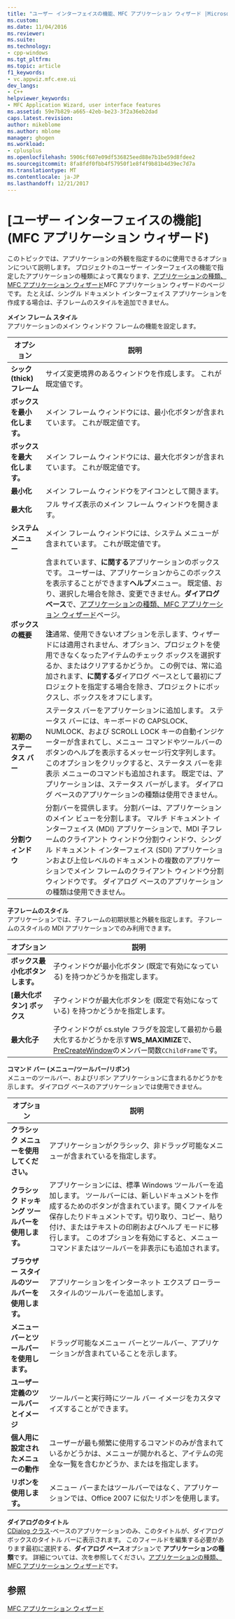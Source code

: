 ```yaml
---
title: "ユーザー インターフェイスの機能、MFC アプリケーション ウィザード |Microsoft ドキュメント"
ms.custom: 
ms.date: 11/04/2016
ms.reviewer: 
ms.suite: 
ms.technology:
- cpp-windows
ms.tgt_pltfrm: 
ms.topic: article
f1_keywords:
- vc.appwiz.mfc.exe.ui
dev_langs:
- C++
helpviewer_keywords:
- MFC Application Wizard, user interface features
ms.assetid: 59e7b829-a665-42eb-be23-3f2a36eb2dad
caps.latest.revision: 
author: mikeblome
ms.author: mblome
manager: ghogen
ms.workload:
- cplusplus
ms.openlocfilehash: 5906cf607e09df536825eed88e7b1be59d8fdee2
ms.sourcegitcommit: 8fa8fdf0fbb4f57950f1e8f4f9b81b4d39ec7d7a
ms.translationtype: MT
ms.contentlocale: ja-JP
ms.lasthandoff: 12/21/2017
---
```

# <a name="user-interface-features-mfc-application-wizard"></a>[ユーザー インターフェイスの機能] (MFC アプリケーション ウィザード)
このトピックでは、アプリケーションの外観を指定するのに使用できるオプションについて説明します。 プロジェクトのユーザー インターフェイスの機能で指定したアプリケーションの種類によって異なります、[アプリケーションの種類、MFC アプリケーション ウィザード](../../mfc/reference/application-type-mfc-application-wizard.md)MFC アプリケーション ウィザードのページです。 たとえば、シングル ドキュメント インターフェイス アプリケーションを作成する場合は、子フレームのスタイルを追加できません。  
  
 **メイン フレーム スタイル**  
 アプリケーションのメイン ウィンドウ フレームの機能を設定します。  
  
|オプション|説明|  
|------------|-----------------|  
|**シック (thick) フレーム**|サイズ変更境界のあるウィンドウを作成します。 これが既定値です。|  
|**ボックスを最小化します。**|メイン フレーム ウィンドウには、最小化ボタンが含まれています。 これが既定値です。|  
|**ボックスを最大化します。**|メイン フレーム ウィンドウには、最大化ボタンが含まれています。 これが既定値です。|  
|**最小化**|メイン フレーム ウィンドウをアイコンとして開きます。|  
|**最大化**|フル サイズ表示のメイン フレーム ウィンドウを開きます。|  
|**システム メニュー**|メイン フレーム ウィンドウには、システム メニューが含まれています。 これが既定値です。|  
|**ボックスの概要**|含まれています、**に関する**アプリケーションのボックスです。 ユーザーは、アプリケーションからこのボックスを表示することができます**ヘルプ**メニュー。 既定値、おり、選択した場合を除き、変更できません。**ダイアログ ベース**で、[アプリケーションの種類、MFC アプリケーション ウィザード](../../mfc/reference/application-type-mfc-application-wizard.md)ページ。<br /><br /> **注**通常、使用できないオプションを示します、ウィザードには適用されません、オプション、プロジェクトを使用できなくなったアイテムのチェック ボックスを選択するか、またはクリアするかどうか。 この例では、常に追加されます、**に関する**ダイアログ ベースとして最初にプロジェクトを指定する場合を除き、プロジェクトにボックスし、ボックスをオフにします。|  
|**初期のステータス バー**|ステータス バーをアプリケーションに追加します。 ステータス バーには、キーボードの CAPSLOCK、NUMLOCK、および SCROLL LOCK キーの自動インジケーターが含まれてし、メニュー コマンドやツールバーのボタンのヘルプを表示するメッセージ行文字列します。 このオプションをクリックすると、ステータス バーを非表示 メニューのコマンドも追加されます。 既定では、アプリケーションは、ステータス バーがします。 ダイアログ ベースのアプリケーションの種類は使用できません。|  
|**分割ウィンドウ**|分割バーを提供します。 分割バーは、アプリケーションのメイン ビューを分割します。 マルチ ドキュメント インターフェイス (MDI) アプリケーションで、MDI 子フレームのクライアント ウィンドウ分割ウィンドウ、シングル ドキュメント インターフェイス (SDI) アプリケーションおよび上位レベルのドキュメントの複数のアプリケーションでメイン フレームのクライアント ウィンドウ分割ウィンドウです。 ダイアログ ベースのアプリケーションの種類は使用できません。|  
  
 **子フレームのスタイル**  
 アプリケーションでは、子フレームの初期状態と外観を指定します。 子フレームのスタイルの MDI アプリケーションでのみ利用できます。  
  
|オプション|説明|  
|------------|-----------------|  
|**ボックス最小化ボタンします。**|子ウィンドウが最小化ボタン (既定で有効になっている) を持つかどうかを指定します。|  
|**[最大化ボタン] ボックス**|子ウィンドウが最大化ボタンを (既定で有効になっている) を持つかどうかを指定します。|  
|**最大化子**|子ウィンドウが cs.style フラグを設定して最初から最大化するかどうかを示す**WS_MAXIMIZE**で、 [PreCreateWindow](../../mfc/reference/cwnd-class.md#precreatewindow)のメンバー関数`CChildFrame`です。|  
  
 **コマンド バー (メニュー/ツールバー/リボン)**  
 メニューのツールバー、およびリボン アプリケーションに含まれるかどうかを示します。 ダイアログ ベースのアプリケーションでは使用できません。  
  
|オプション|説明|  
|------------|-----------------|  
|**クラシック メニューを使用してください。**|アプリケーションがクラシック、非ドラッグ可能なメニューが含まれているを指定します。|  
|**クラシック ドッキング ツールバーを使用します。**|アプリケーションには、標準 Windows ツールバーを追加します。 ツールバーには、新しいドキュメントを作成するためのボタンが含まれています。開くファイルを保存したりドキュメントです。切り取り、コピー、貼り付け、またはテキストの印刷およびヘルプ モードに移行します。 このオプションを有効にすると、メニュー コマンドまたはツールバーを非表示にも追加されます。|  
|**ブラウザー スタイルのツールバーを使用します。**|アプリケーションをインターネット エクスプ ローラー スタイルのツールバーを追加します。|  
|**メニュー バーとツールバーを使用します。**|ドラッグ可能なメニュー バーとツールバー、アプリケーションが含まれていることを示します。|  
|**ユーザー定義のツールバーとイメージ**|ツールバーと実行時にツール バー イメージをカスタマイズすることができます。|  
|**個人用に設定されたメニューの動作**|ユーザーが最も頻繁に使用するコマンドのみが含まれているかどうかは、メニューが開かれると、アイテムの完全な一覧を含むかどうか、またはを指定します。|  
|**リボンを使用します。**|メニュー バーまたはツールバーではなく、アプリケーションでは、Office 2007 に似たリボンを使用します。|  
  
 **ダイアログのタイトル**  
 [CDialog クラス](../../mfc/reference/cdialog-class.md)-ベースのアプリケーションのみ、このタイトルが、ダイアログ ボックスのタイトル バーに表示されます。 このフィールドを編集する必要があります最初に選択する、**ダイアログ ベース**オプションで **アプリケーションの種類**です。 詳細については、次を参照してください。[アプリケーションの種類、MFC アプリケーション ウィザード](../../mfc/reference/application-type-mfc-application-wizard.md)です。  
  
## <a name="see-also"></a>参照  
 [MFC アプリケーション ウィザード](../../mfc/reference/mfc-application-wizard.md)

